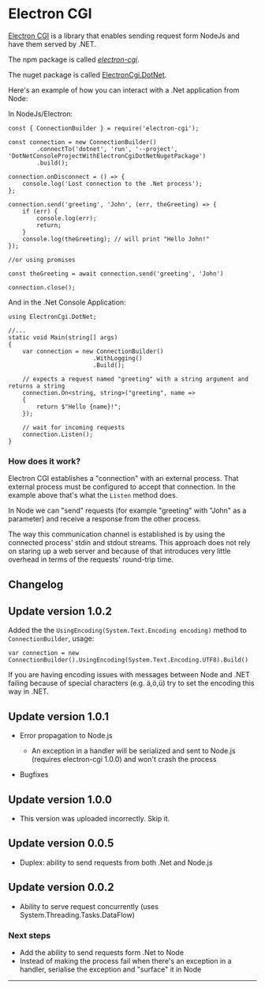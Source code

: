 # Electron CGI

[Electron CGI](https://www.blinkingcaret.com/2020/03/25/electroncgi-1-0-cross-platform-guis-for-net-core/) is a library that enables sending request form NodeJs and have them served by .NET.

The npm package is called [_electron-cgi_](https://www.npmjs.com/package/electron-cgi).

The nuget package is called [ElectronCgi.DotNet](https://www.nuget.org/packages/ElectronCgi.DotNet/#).

Here's an example of how you can interact with a .Net application from Node:

In NodeJs/Electron:

    const { ConnectionBuilder } = require('electron-cgi');

    const connection = new ConnectionBuilder()
            .connectTo('dotnet', 'run', '--project', 'DotNetConsoleProjectWithElectronCgiDotNetNugetPackage')
            .build();

    connection.onDisconnect = () => {
        console.log('Lost connection to the .Net process');
    };
    
    connection.send('greeting', 'John', (err, theGreeting) => {
        if (err) {
            console.log(err);
            return;
        }
        console.log(theGreeting); // will print "Hello John!"
    });

    //or using promises

    const theGreeting = await connection.send('greeting', 'John')

    connection.close();


And in the .Net Console Application:

    using ElectronCgi.DotNet;

    //...
    static void Main(string[] args)
    {
        var connection = new ConnectionBuilder()
                            .WithLogging()
                            .Build();

        // expects a request named "greeting" with a string argument and returns a string
        connection.On<string, string>("greeting", name =>
        {
            return $"Hello {name}!";
        });

        // wait for incoming requests
        connection.Listen();        
    }


### How does it work?

Electron CGI establishes a "connection" with an external process. That external process must be configured to accept that connection. In the example above that's what the `Listen` method does.  

In Node we can "send" requests (for example "greeting" with "John" as a parameter) and receive a response from the other process.

The way this communication channel is established is by using the connected process' stdin and stdout streams. This approach does not rely on staring up a web server and because of that introduces very little overhead in terms of the requests' round-trip time.

## Changelog

## Update version 1.0.2

Added the the `UsingEncoding(System.Text.Encoding encoding)` method to `ConnectionBuilder`, usage:

`var connection = new ConnectionBuilder().UsingEncoding(System.Text.Encoding.UTF8).Build()` 

If you are having encoding issues with messages between Node and .NET failing because of special characters (e.g. ä,ö,ü) try to set the encoding this way in .NET.

## Update version 1.0.1 

- Error propagation to Node.js

    - An exception in a handler will be serialized and sent to Node.js (requires electron-cgi 1.0.0) and won't crash the process

- Bugfixes

## Update version 1.0.0

- This version was uploaded incorrectly. Skip it.

## Update version 0.0.5

- Duplex: ability to send requests from both .Net and Node.js

## Update version 0.0.2
- Ability to serve request concurrently (uses System.Threading.Tasks.DataFlow)

### Next steps
- Add the ability to send requests form .Net to Node
- Instead of making the process fail when there's an exception in a handler, serialise the exception and "surface" it in Node
___________

